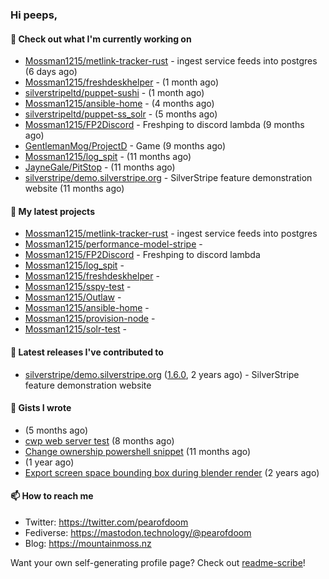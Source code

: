 ### Hi peeps,

#### 👷 Check out what I'm currently working on

- [Mossman1215/metlink-tracker-rust](https://github.com/Mossman1215/metlink-tracker-rust) - ingest service feeds into postgres (6 days ago)
- [Mossman1215/freshdeskhelper](https://github.com/Mossman1215/freshdeskhelper) -  (1 month ago)
- [silverstripeltd/puppet-sushi](https://github.com/silverstripeltd/puppet-sushi) -  (1 month ago)
- [Mossman1215/ansible-home](https://github.com/Mossman1215/ansible-home) -  (4 months ago)
- [silverstripeltd/puppet-ss_solr](https://github.com/silverstripeltd/puppet-ss_solr) -  (5 months ago)
- [Mossman1215/FP2Discord](https://github.com/Mossman1215/FP2Discord) - Freshping to discord lambda (9 months ago)
- [GentlemanMog/ProjectD](https://github.com/GentlemanMog/ProjectD) - Game (9 months ago)
- [Mossman1215/log_spit](https://github.com/Mossman1215/log_spit) -  (11 months ago)
- [JayneGale/PitStop](https://github.com/JayneGale/PitStop) -  (11 months ago)
- [silverstripe/demo.silverstripe.org](https://github.com/silverstripe/demo.silverstripe.org) - SilverStripe feature demonstration website (11 months ago)

#### 🌱 My latest projects

- [Mossman1215/metlink-tracker-rust](https://github.com/Mossman1215/metlink-tracker-rust) - ingest service feeds into postgres
- [Mossman1215/performance-model-stripe](https://github.com/Mossman1215/performance-model-stripe) - 
- [Mossman1215/FP2Discord](https://github.com/Mossman1215/FP2Discord) - Freshping to discord lambda
- [Mossman1215/log_spit](https://github.com/Mossman1215/log_spit) - 
- [Mossman1215/freshdeskhelper](https://github.com/Mossman1215/freshdeskhelper) - 
- [Mossman1215/sspy-test](https://github.com/Mossman1215/sspy-test) - 
- [Mossman1215/Outlaw](https://github.com/Mossman1215/Outlaw) - 
- [Mossman1215/ansible-home](https://github.com/Mossman1215/ansible-home) - 
- [Mossman1215/provision-node](https://github.com/Mossman1215/provision-node) - 
- [Mossman1215/solr-test](https://github.com/Mossman1215/solr-test) - 

#### 🔭 Latest releases I've contributed to

- [silverstripe/demo.silverstripe.org](https://github.com/silverstripe/demo.silverstripe.org) ([1.6.0](https://github.com/silverstripe/demo.silverstripe.org/releases/tag/1.6.0), 2 years ago) - SilverStripe feature demonstration website

#### 📓 Gists I wrote

- [](https://gist.github.com/dc3c25dd419a4bbe16502daf60de4931) (5 months ago)
- [cwp web server test](https://gist.github.com/7e3889b2abed3be38c80f83ba7d231eb) (8 months ago)
- [Change ownership powershell snippet](https://gist.github.com/61b61f25eb5da5cba82ab4829302e376) (11 months ago)
- [](https://gist.github.com/172e08c3d70d74c62c4a5f10aaeef290) (1 year ago)
- [Export screen space bounding box during blender render](https://gist.github.com/c0b4f010073ddf2023364be90766229c) (2 years ago)

#### 📫 How to reach me

- Twitter: https://twitter.com/pearofdoom
- Fediverse: https://mastodon.technology/@pearofdoom
- Blog: https://mountainmoss.nz

Want your own self-generating profile page? Check out [readme-scribe](https://github.com/muesli/readme-scribe)!
